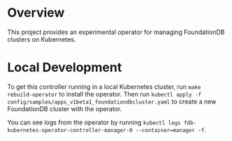 # Overview

This project provides an experimental operator for managing FoundationDB
clusters on Kubernetes.

# Local Development

To get this controller running in a local Kubernetes cluster, run
`make rebuild-operator` to install the operator. Then run
`kubectl apply -f config/samples/apps_v1beta1_foundationdbcluster.yaml` to
create a new FoundationDB cluster with the operator.

You can see logs from the operator by running
`kubectl logs fdb-kubernetes-operator-controller-manager-0 --container=manager -f`.
